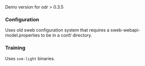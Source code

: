 Demo version for odr > 0.3.5 

### Configuration

Uses old sweb configuration system that requires a sweb-webapi-model.properties 
to be in a conf/ directory.

### Training 

Uses `svm-light` binaries. 
